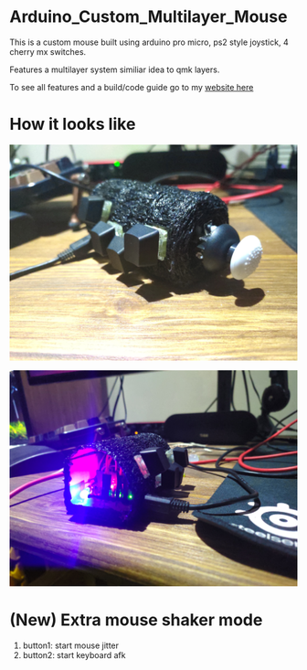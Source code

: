 # Arduino_Custom_Multilayer_Mouse
This is a custom mouse built using arduino pro micro, ps2 style joystick, 4 cherry mx switches.

Features a multilayer system similiar idea to qmk layers.

To see all features and a build/code guide go to my [website here](https://artiomsu.github.io/?cat=container_Projects&iteminner=null&catonly=0&item=container_arduinocustommouse)

# How it looks like
![Custom mouse](/screens/21.jpg)

![Custom mouse](/screens/20.jpg)

# (New) Extra mouse shaker mode
1. button1: start mouse jitter
2. button2: start keyboard afk